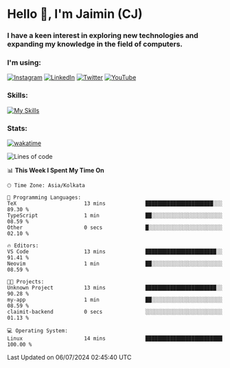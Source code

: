 <h1>Hello 👋, I'm Jaimin (CJ)</h1>
<h3>I have a keen interest in exploring new technologies and expanding my knowledge in the field of computers.</h3>

<h3 align="left"> I'm using: </h3>

[![Instagram](https://img.shields.io/badge/Instagram-%23E4405F.svg?style=for-the-badge&logo=Instagram&logoColor=white)](https://instagram.com/jaimin_chovatia) [![LinkedIn](https://img.shields.io/badge/linkedin-%230077B5.svg?style=for-the-badge&logo=linkedin&logoColor=white)](https://www.linkedin.com/in/jaimin-chovatia-691b8b29a) [![Twitter](https://img.shields.io/badge/Twitter-%231DA1F2.svg?style=for-the-badge&logo=Twitter&logoColor=white)](https://twitter.com/jaimin_chovatia) [![YouTube](https://img.shields.io/badge/YouTube-%23FF0000.svg?style=for-the-badge&logo=YouTube&logoColor=white)](https://youtube.com/@cjcreations5172) 

**<h3 align="left">Skills:</h3>**

[![My Skills](https://skillicons.dev/icons?i=ts,js,java,py,react,nextjs,nodejs,postgres,mongodb,git)](https://skillicons.dev)

<!---
 **<h3 align="left">🏆 Achievements:</h3>**
 [![An image of @jaimin25's Holopin badges, which is a link to view their full Holopin profile](https://holopin.me/jaimin25)](https://holopin.io/@jaimin25)
-->

**<h3 align="left">Stats:</h3>**

[![wakatime](https://wakatime.com/badge/user/b2a7cf30-099b-4a62-be11-c3b7dc700323.svg)](https://wakatime.com/@b2a7cf30-099b-4a62-be11-c3b7dc700323)

<!--START_SECTION:waka-->
![Lines of code](https://img.shields.io/badge/From%20Hello%20World%20I%27ve%20Written-927.6%20thousand%20lines%20of%20code-blue)

📊 **This Week I Spent My Time On** 

```text
🕑︎ Time Zone: Asia/Kolkata

💬 Programming Languages: 
TeX                      13 mins             ██████████████████████░░░   89.30 % 
TypeScript               1 min               ██░░░░░░░░░░░░░░░░░░░░░░░   08.59 % 
Other                    0 secs              █░░░░░░░░░░░░░░░░░░░░░░░░   02.10 % 

🔥 Editors: 
VS Code                  13 mins             ███████████████████████░░   91.41 % 
Neovim                   1 min               ██░░░░░░░░░░░░░░░░░░░░░░░   08.59 % 

🐱‍💻 Projects: 
Unknown Project          13 mins             ███████████████████████░░   90.28 % 
my-app                   1 min               ██░░░░░░░░░░░░░░░░░░░░░░░   08.59 % 
claimit-backend          0 secs              ░░░░░░░░░░░░░░░░░░░░░░░░░   01.13 % 

💻 Operating System: 
Linux                    14 mins             █████████████████████████   100.00 % 
```


 Last Updated on 06/07/2024 02:45:40 UTC
<!--END_SECTION:waka-->
